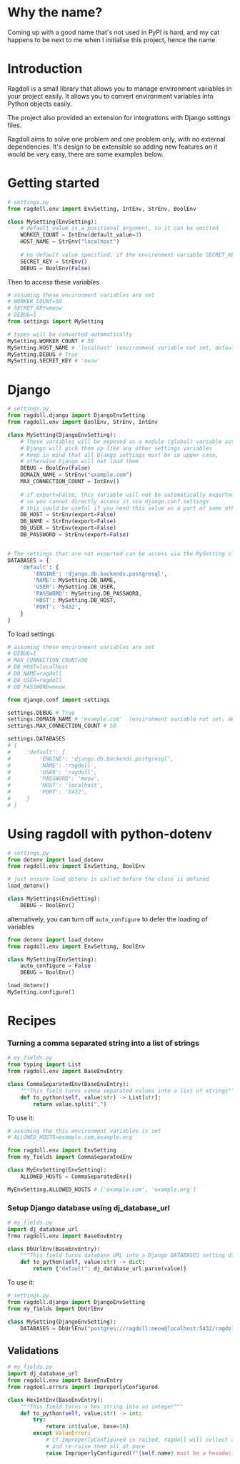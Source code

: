 # Why the name?
Coming up with a good name that's not used in PyPI is hard, and my cat happens to be next to me when I initialise this project, hence the name.
# Introduction
Ragdoll is a small library that allows you to manage environment variables in your project easily. It allows you to convert environment variables into Python objects easily.

The project also provided an extension for integrations with Django settings files.

Ragdoll aims to solve one problem and one problem only, with no external dependencies. It's design to be extensible so adding new features on it would be very easy, there are some examples below.

# Getting started
```python
# settings.py
from ragdoll.env import EnvSetting, IntEnv, StrEnv, BoolEnv

class MySetting(EnvSetting):
    # default_value is a positional argument, so it can be omitted
    WORKER_COUNT = IntEnv(default_value=3)
    HOST_NAME = StrEnv("localhost")
    
    # no default value specified, if the environment variable SECRET_KEY is not set, it will raise ragdoll.errors.ImproperlyConfigured
    SECRET_KEY = StrEnv()
    DEBUG = BoolEnv(False)
```

Then to access these variables
```python
# assuming these environment variables are set
# WORKER_COUNT=50
# SECRET_KEY=meow
# DEBUG=1
from settings import MySetting

# types will be converted automatically
MySetting.WORKER_COUNT # 50
MySetting.HOST_NAME # 'localhost' (environment variable not set, default value is used)
MySetting.DEBUG # True
MySetting.SECRET_KEY # 'meow'
```
# Django

```python
# settings.py
from ragdoll.django import DjangoEnvSetting
from ragdoll.env import BoolEnv, StrEnv, IntEnv

class MySetting(DjangoEnvSetting):
    # These variables will be exposed as a module (global) variable automatically
    # Django will pick them up like any other settings variables
    # Keep in mind that all Django settings must be in upper case,
    # otherwise Django will not load them
    DEBUG = BoolEnv(False)
    DOMAIN_NAME = StrEnv("example.com")
    MAX_CONNECTION_COUNT = IntEnv()
    
    # if export=False, this variable will not be automatically exported to the module
    # so you cannot directly access it via django.conf.settings
    # this could be useful if you need this value as a part of some other settings
    DB_HOST = StrEnv(export=False)
    DB_NAME = StrEnv(export=False)
    DB_USER = StrEnv(export=False)
    DB_PASSWORD = StrEnv(export=False)


# The settings that are not exported can be access via the MySetting class
DATABASES = {
    'default': {
        'ENGINE': 'django.db.backends.postgresql',
        'NAME': MySetting.DB_NAME,
        'USER': MySetting.DB_USER,
        'PASSWORD': MySetting.DB_PASSWORD,
        'HOST': MySetting.DB_HOST,
        'PORT': '5432',
    }
}
```
To load settings
```python
# assuming these environment variables are set
# DEBUG=1
# MAX_CONNECTION_COUNT=50
# DB_HOST=localhost
# DB_NAME=ragdoll
# DB_USER=ragdoll
# DB_PASSWORD=meow

from django.conf import settings

settings.DEBUG # True
settings.DOMAIN_NAME # 'example.com'  (environment variable not set, default value is used)
settings.MAX_CONNECTION_COUNT # 50

settings.DATABASES
# {
#     'default': {
#         'ENGINE': 'django.db.backends.postgresql',
#         'NAME': 'ragdoll',
#         'USER': 'ragdoll',
#         'PASSWORD': 'meow',
#         'HOST': 'localhost',
#         'PORT': '5432',
#     }
# }
```

# Using ragdoll with python-dotenv
```python
# settings.py
from dotenv import load_dotenv
from ragdoll.env import EnvSetting, BoolEnv

# just ensure load_dotenv is called before the class is defined
load_dotenv()

class MySettings(EnvSetting):
    DEBUG = BoolEnv()
```
alternatively, you can turn off `auto_configure` to defer the loading of variables

```python
from dotenv import load_dotenv
from ragdoll.env import EnvSetting, BoolEnv

class MySetting(EnvSetting):
    auto_configure = False
    DEBUG = BoolEnv()

load_dotenv()
MySetting.configure()
```
# Recipes

### Turning a comma separated string into a list of strings

```python
# my_fields.py
from typing import List
from ragdoll.env import BaseEnvEntry

class CommaSeparatedEnv(BaseEnvEntry):
    """This field turns comma separated values into a list of strings"""
    def to_python(self, value:str) -> List[str]:
        return value.split(",")
```
To use it:

```python
# assuming the this environment variables is set
# ALLOWED_HOSTS=example.com,example.org

from ragdoll.env import EnvSetting
from my_fields import CommaSeparatedEnv

class MyEnvSetting(EnvSetting):
    ALLOWED_HOSTS = CommaSeparatedEnv()

MyEnvSetting.ALLOWED_HOSTS # ['example.com', 'example.org']
```
### Setup Django database using dj_database_url

```python
# my_fields.py
import dj_database_url
frmo ragdoll.env import BaseEnvEntry

class DbUrlEnv(BaseEnvEntry):
    """This field turns database URL into a Django DATABASES setting dictionary"""
    def to_python(self, value:str) -> dict:
        return {"default": dj_database_url.parse(value)}
```
To use it:
```python
# settings.py
from ragdoll.django import DjangoEnvSetting
from my_fields import DbUrlEnv

class MySetting(DjangoEnvSetting):
    DATABASES = DbUrlEnv("postgres://ragdoll:meow@localhost:5432/ragdoll")
```

## Validations

```python
# my_fields.py
import dj_database_url
from ragdoll.env import BaseEnvEntry
from ragdool.errors import ImproperlyConfigured

class HexIntEnv(BaseEnvEntry):
    """This field turns a hex string into an integer"""
    def to_python(self, value:str) -> int:
        try:
            return int(value, base=16)
        except ValueError:
            # if ImproperlyConfigured is raised, ragdoll will collect all of the errors
            # and re-raise them all at once
            raise ImproperlyConfigured(f"{self.name} must be a hexadecimal value, e.g. '0x1000'")
```
